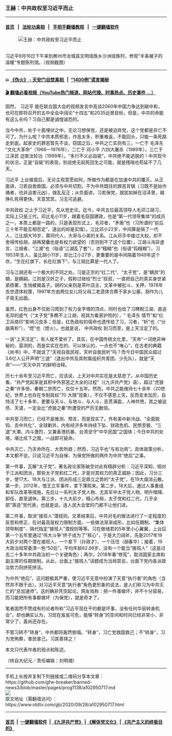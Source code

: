 ### 王赫：中共政权至习近平而止
------------------------

#### [首页](https://github.com/gfw-breaker/banned-news3/blob/master/README.md) &nbsp;&nbsp;|&nbsp;&nbsp; [法轮功真相](https://github.com/begood0513/basic/blob/master/README.md)  &nbsp;&nbsp;|&nbsp;&nbsp; [手把手翻墙教程](https://github.com/gfw-breaker/guides/wiki)  &nbsp;&nbsp;|&nbsp;&nbsp; [一键翻墙软件](https://github.com/gfw-breaker/nogfw/blob/master/README.md)  



<div><div class="featured_image">
 <figure>
  <img alt="王赫：中共政权至习近平而止" src="https://i.ntdtv.com/assets/uploads/2020/09/1-163-800x450.jpg"/>
 </figure><br/>
 <span class="caption">
  习近平9月16日下午来到郴州市汝城县文明瑶族乡沙洲瑶族村，参观“半条被子的温暖”专题陈列馆。（视频截图）
 </span>
</div>
</div><hr/>

#### 💥 [《伪火》 - 天安门自焚真相 ](http://158.247.195.190:10000/videos/blog/weihuo.html)&nbsp; |&nbsp; [“1400例”谎言揭秘  ](http://158.247.195.190:10000/videos/blog/jiexi1400.html)

#### [ 🎬  翻墙必看视频（YouTube热门频道、网站代理、时事热点、历史事件 ...）](https://github.com/gfw-breaker/links/blob/master/banned.md)

<div><div class="post_content" itemprop="articleBody">
 <p>
  固然，
  <ok href="https://www.ntdtv.com/gb/习近平.htm">
   习近平
  </ok>
  能在联合国大会的视频发言中高谈2060年中国力争达到碳中和，也可在即将召开的五中全会中阔论“十四五”和2035远景目标，但是，中共的命能有这么长吗？习自己都是诚惶诚恐的。
 </p>
 <p>
  当今中共，处于十面埋伏之中。无论习想保党，还是被迫弃党，这个党都是非亡不可了。为什么呢？中共本质邪恶，作恶太多，积重难返，不能回头，只能一条死路走到底。起家史的罪恶暂先不谈，窃国之后，中共之亡实则有三，一亡于
  <ok href="https://www.ntdtv.com/gb/毛泽东.htm">
   毛泽东
  </ok>
  “文化大革命”（1966—1976年），二亡于
  <ok href="https://www.ntdtv.com/gb/邓小平.htm">
   邓小平
  </ok>
  六四大屠杀（1989年），三亡于
  <ok href="https://www.ntdtv.com/gb/江泽民.htm">
   江泽民
  </ok>
  迫害法轮功（1999年）。“多行不义必自毙”，中共绝不能逃脱的！中共现今的状况，正是“自毙”的表现，别说绝无起死回生之可能，就是残喘也苟延不了几天。
 </p>
 <p>
  <ok href="https://www.ntdtv.com/gb/习近平.htm">
   习近平
  </ok>
  上台接盘后，无论主观意愿如何，所做作为都是在加速中共的覆灭。从正面讲，习若自救救国，必须与中共切割，不为中共既往的罪恶背锅（习既不是始作俑者，也非迫害元凶），拨乱反正；从负面讲，习若保党，就犹如掉在沼泽里，越挣扎死得更快。天意冥冥，习无可逃避。
 </p>
 <p>
  <ok href="https://www.ntdtv.com/gb/中共政权.htm">
   中共政权
  </ok>
  之止于习近平，先从党史论。迄今，中共五位最高领导人毛邓江胡习，实际上只是三代。邓比毛小11岁，跟着毛窃国建政，也是“第一代领导集体”的成员之一，本质上都是一路的，只是表现形式上，毛邓者，“矛盾”也（习所谓的“前后三十年不能互相否定”，道出的却是实情）。江比邓小22岁，中间算是隔了一代人，江比胡大16岁，算同代人，大哥与小弟的关系。江从邓手中接过大权，却不舍得传给胡，胡再窝囊也是有权力欲望的（否则到不了这个位置），江胡斗洵非虚言，江胡者，“江湖”也（俗语“江湖乱了套”），亦“糨糊”也（俗语“捣糨糊”）。习1953年生人，虽比胡小11岁，却比江小27岁，更重要的是中间隔着1949年这个坎，“生在红旗下，长在红旗下”，与江胡比算是一代人了。
 </p>
 <p>
  习与江胡还有一个极大的不同之处。习是正宗的“红二代”、“太子党”，是“嫡庶”的嫡，是嫡嗣。江则是汉奸之子，假称过继给“烈士”叔叔，一直把自己的真实身世紧紧捂著，生怕被揭盖子。胡的父亲则是茶叶店主，文革中被批斗、关押，1978年去世遗体权厝，1997年方由两位女儿将父母二老遗体合葬于家乡公墓，胡作为儿子竟无出面。
 </p>
 <p>
  虽然，红色出身不仅助习爬到了权力金字塔的顶点，同时也给了习睥睨江湖、直追毛邓的底气（“太子党”多瞧不上江胡，视其为看家护院的），“
  <ok href="https://www.ntdtv.com/gb/毛泽东.htm">
   毛泽东
  </ok>
  情节”和“红卫兵烙印”影响习良多；但是，红色政权的宿命也遗传给了习，习者，“析”也（“分崩离析”），“熄”也（熄火）。也就是说，
  <ok href="https://www.ntdtv.com/gb/中共政权.htm">
   中共政权
  </ok>
  到习而至，是上天注定了的。
 </p>
 <p>
  一说“上天注定”，有人就不爱听了。其实，在中国传统文化里，“天命”一词绝非神秘的、莫测的，而是实实在在的、可以体认的，一点也不“唯心”，在古老的典籍《尚书》中，不就说了“天视自我民视，天听自我民听”吗？而今日中国民众超过3.6亿人公开声明“三退”（退出中共及其附属组织共青团、少先队），就是“天命”——“天灭中共”的鲜明诠释。
 </p>
 <p>
  历七十余年至习近平而亡，应该说，上天对中共实在是太慈悲了。从中国历史看，“共产党起家是其积中外邪恶之大全的过程”（《九评共产党》语），超过“虎狼之秦”许多倍，秦朝二世而亡，仅仅十五年。然而，中共之能维持七十余年（20世纪，世界上也存在专制政权“70 大限”现象），不仅不感恩上天，反而变本加厉，自恃活了七十多年，更要与天斗、与地斗、与人斗，恶贯满盈，人神共愤，其之被追债、天谴，一定会比“虎狼之秦”所遭受的严厉无数倍。
 </p>
 <p>
  中共至习而亡，已经不是推测、预言，而是现实了。外有美中新冷战、“全面脱钩、去中共化”、全球剿共，内有经济多年持续下坠、财政危机、民愤至极、“三退”大潮、内斗激烈，又兼香港抗暴、台湾坚守“中华民国”之国体；今日中共的处境，堪比垓下之围，一战即可毙命。
 </p>
 <p>
  中共灭亡，乃天命所在、大势所趋；然而，习近平也“与有功焉”。具体政策分析，本文都不说，只说习近平为自保、为保党所做的两件为中共“绝后”之事。
 </p>
 <p>
  第一件事，瓦解“太子党”。著名政论家陈破空对此有精辟分析：习近平深知，相对于江派和团派，那些太子党和红二代，才是对其权力的真正威胁；因此，习分三步，使17大、18大与江派、团派形成三足鼎立之势的“太子党”，在19大烟消云散。第一步，2012年，借王立军事件，拿下薄熙来。第二步，18大后，通过人事重组和军队改革等措施，先后让一系列太子党人物、尤其军中太子党人物，明升暗降、卸任、直至退休。第三步，十九大前夕，精心布局，太子党和红二代，几乎全部“落选”党代表，也就是说，连人民大会堂的门都不让他们进。
 </p>
 <p>
  第二件事，取消“接班人”潜规则。文革结束后，中共对毛的做法进行了一定程度的反思和修正，在对最高层权力限制方面，一些做法渐渐成形，比如任期制、“集体领导制度”、隔代指定“接班人”潜规则等等。习在做储君的5年里小心翼翼，上台后第一个五年里通过“伟大斗争”终于成为了“核心”，于是大刀阔斧，先是2017年19大前夕对两个潜在接班人，一个拿下（孙政才）、一个压住（胡春华）；接着，19大政治局常委清一色“50后”，平均年龄62.86岁，没有一个能当“接班人”（这是过去二十多年中共政治的一个关键角色）；再尔，2018年春“修宪”，取消国家主席和副主席的任期限制。从此，台面上“接班人”话题成为当局禁忌，台面下党内各派政治势力则拼死拼活。
 </p>
 <p>
  为中共“绝后”，这问题极其严重，使习近平无意中扮演了天意“执行者”的角色（当然并不限于此）。对习近平天意“执行者”角色更形象的说法，是人们称习为中共灭亡的“总加速师”。这的确非凭空起论。网友戏称：把一件事做坏，并不十分容易，而习能把所有事都做坏（为保党），就是奇才了。
 </p>
 <p>
  笔者固然不赞成有的论者所称“习近平现在干的都是坏事，没有任何华丽转身机会”，却也确实认为，习现在岌岌可危，能够“转身”的空间和时间已经非常小、非常少了，虽尚还存在。
 </p>
 <p>
  不管习转不“转身”，中共都将轰然倒塌。“转身”，习亡党救国救己；不“转身”，习为党殉葬，害民害己。习其善择之！
 </p>
 <p>
  本文只代表作者的观点和陈述。
 </p>
 <p>
  （转自大纪元／责任编辑：刘明湘）
 </p>
 <div class="single_ad">
 </div>
</div>
</div>
<hr/>
手机上长按并复制下列链接或二维码分享本文章：<br/>
https://github.com/gfw-breaker/banned-news3/blob/master/pages/prog1138/a102950717.md <br/>
<a href='https://github.com/gfw-breaker/banned-news3/blob/master/pages/prog1138/a102950717.md'><img src='https://github.com/gfw-breaker/banned-news3/blob/master/pages/prog1138/a102950717.md.png'/></a> <br/>
原文地址（需翻墙访问）：https://www.ntdtv.com/gb/2020/09/28/a102950717.html


------------------------
#### [首页](https://github.com/gfw-breaker/banned-news3/blob/master/README.md) &nbsp;|&nbsp; [一键翻墙软件](https://github.com/gfw-breaker/nogfw/blob/master/README.md) &nbsp;| [《九评共产党》](https://github.com/gfw-breaker/9ping.md/blob/master/README.md#九评之一评共产党是什么) | [《解体党文化》](https://github.com/gfw-breaker/jtdwh.md/blob/master/README.md) | [《共产主义的终极目的》](https://github.com/gfw-breaker/gczydzjmd.md/blob/master/README.md)


<img src='http://gfw-breaker.win/banned-news3/pages/prog1138/a102950717.md' width='0px' height='0px'/>